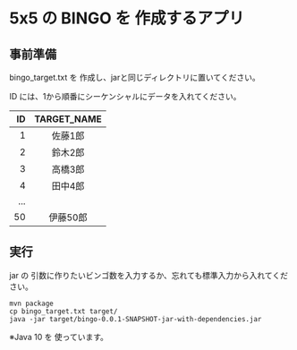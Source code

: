 # 5x5 の BINGO を 作成するアプリ


事前準備
--------

bingo_target.txt を 作成し、jarと同じディレクトリに置いてください。

ID には、1から順番にシーケンシャルにデータを入れてください。

|ID    |TARGET_NAME |
|-----:|:----------:|
|1     |佐藤1郎     |
|2     |鈴木2郎     |
|3     |高橋3郎     |
|4     |田中4郎     |
|...   |            |
|50    |伊藤50郎    |


実行
----

jar の 引数に作りたいビンゴ数を入力するか、忘れても標準入力から入れてください。

```
mvn package
cp bingo_target.txt target/
java -jar target/bingo-0.0.1-SNAPSHOT-jar-with-dependencies.jar
```

※Java 10 を 使っています。
